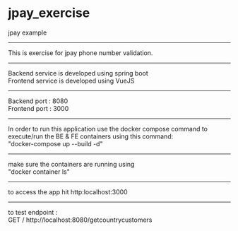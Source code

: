 # jpay_exercise
jpay example
*************
This is exercise for jpay phone number validation.<br/>

****

Backend service is developed using spring boot<br/>
Frontend service is developed using VueJS

****

Backend port : 8080  <br/>
Frontend port : 3000

****

In order to run this application use the docker compose command to execute/run the BE & FE containers
using this command: <br/>
"docker-compose up --build -d"

****

make sure the containers are running using <br/>
"docker container ls"<br/>

****

to access the app hit http:localhost:3000

****
to test endpoint :<br/>
GET / http://localhost:8080/getcountrycustomers
